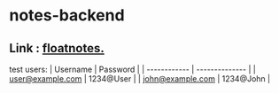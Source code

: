# notes-backend

## Link : [floatnotes.](https://float-notes-frontend.vercel.app/)

test users:
| Username     | Password       |
| ------------ | -------------- |
| user@example.com | 1234@User  |
| john@example.com | 1234@John  |
